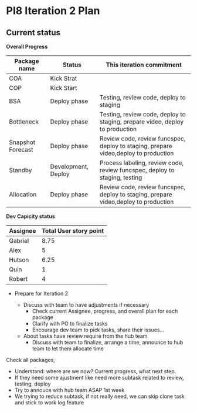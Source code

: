 # PI8 Iteration 2 Plan

## Current status

**Overall Progress**

| Package name      | Status              | This iteration commitment                                                           |
| ----------------- | ------------------- | ----------------------------------------------------------------------------------- |
| COA               | Kick Strat          |
| COP               | Kick Start          |
| BSA               | Deploy phase        | Testing, review code, deploy to staging                                             |
| Bottleneck        | Deploy phase        | Testing, review code, deploy to staging, prepare video, deploy to production        |
| Snapshot Forecast | Deploy phase        | Review code, review funcspec, deploy to staging, prepare video,deploy to production |
| Standby           | Development, Deploy | Process labeling, review code, review funcspec, deploy to staging, testing          |
| Allocation        | Deploy phase        | Review code, review funcspec, deploy to staging, prepare video,deploy to production |

**Dev Capicity status**

| Assignee | Total User story point |
| -------- | ---------------------- |
| Gabriel  | 8.75                   |
| Alex     | 5                      |
| Hutson   | 6.25                   |
| Quin     | 1                      |
| Robert   | 4                      |

- Prepare for Iteration 2

  - Discuss with team to have adjustments if necessary
    - Check current Assignee, progress, and overall plan for each package
    - Clarify with PO to finalize tasks
    - Encourage dev team to pick tasks, share their issues...
  - About tasks have review require from the hub team
    - Discuss with team to finalize, arrange a time, announce to hub team to let them allocate time

Check all packages,

- Understand: where are we now? Current progress, what next step.
- If they need some ajustment like need more subtask related to review, testing, deploy
- Try to annouce with hub team ASAP 1st week
- We trying to reduce subtask, if not really need, we can skip clone task and stick to work log feature
